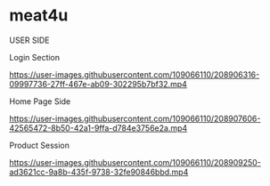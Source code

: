 # meat4u

USER SIDE

Login Section

https://user-images.githubusercontent.com/109066110/208906316-09997736-27ff-467e-ab09-302295b7bf32.mp4

Home Page Side

https://user-images.githubusercontent.com/109066110/208907606-42565472-8b50-42a1-9ffa-d784e3756e2a.mp4

Product Session

https://user-images.githubusercontent.com/109066110/208909250-ad3621cc-9a8b-435f-9738-32fe90846bbd.mp4
